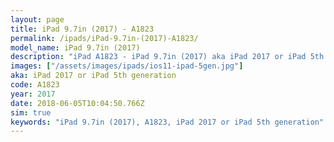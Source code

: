 ```yaml
---
layout: page
title: iPad 9.7in (2017) - A1823
permalink: /ipads/iPad-9.7in-(2017)-A1823/
model_name: iPad 9.7in (2017)
description: "iPad A1823 - iPad 9.7in (2017) aka iPad 2017 or iPad 5th generation. Best compatible iPad cases, pens, chargers and keyboards."
images: ["/assets/images/ipads/ios11-ipad-5gen.jpg"]
aka: iPad 2017 or iPad 5th generation
code: A1823
year: 2017
date: 2018-06-05T10:04:50.766Z
sim: true
keywords: "iPad 9.7in (2017), A1823, iPad 2017 or iPad 5th generation"
---
```

